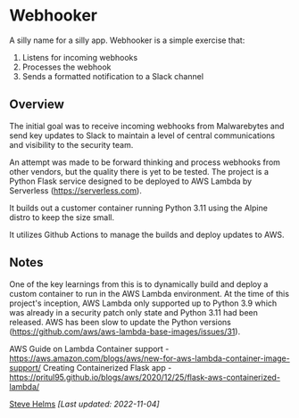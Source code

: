 # Webhooker

A silly name for a silly app. Webhooker is a simple exercise that:

1. Listens for incoming webhooks
1. Processes the webhook
1. Sends a formatted notification to a Slack channel

## Overview

The initial goal was to receive incoming webhooks from
Malwarebytes and send key updates to Slack to maintain
a level of central communications and visibility to the
security team.

An attempt was made to be forward thinking and process
webhooks from other vendors, but the quality there is yet
to be tested. The project is a Python Flask service designed
to be deployed to AWS Lambda by Serverless (<https://serverless.com>).

It builds out a customer container running Python 3.11 using
the Alpine distro to keep the size small.

It utilizes Github Actions to manage the builds and deploy updates
to AWS.

## Notes

One of the key learnings from this is to dynamically build and deploy
a custom container to run in the AWS Lambda environment. At the time
of this project's inception, AWS Lambda only supported up to Python 3.9
which was already in a security patch only state and Python 3.11 had
been released. AWS has been slow to update the Python versions (<https://github.com/aws/aws-lambda-base-images/issues/31>).

AWS Guide on Lambda Container support - <https://aws.amazon.com/blogs/aws/new-for-aws-lambda-container-image-support/>
Creating Containerized Flask app - <https://pritul95.github.io/blogs/aws/2020/12/25/flask-aws-containerized-lambda/>

[Steve Helms](https://github.com/stevenhelms)
_[Last updated: 2022-11-04]_
